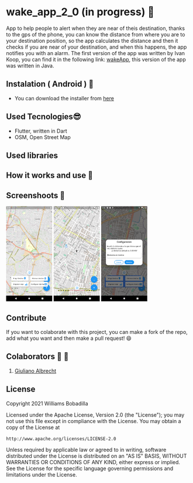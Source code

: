 # wake_app_2_0 (in progress) :rocket:

App to help people to alert when they are near of theis destination, thanks to the gps of the phone, you can know the distance from where you are to your destination position, so the app calculates the distance and then it checks if you are near of your destination, and when this happens, the app notifies you with an alarm.
The first version of the app was written by Ivan Koop, you can find it in the following link: [wakeApp](https://github.com/ivankoop/Android-WakeApp), this version of the app was written in Java.

## Instalation ( Android ) :dvd:

- You can download the installer from [here](https://github.com/WilliBobadilla/wakeApp2.0/raw/master/generatedApk/app-release.apk)

## Used Tecnologies:sunglasses:

- Flutter, written in Dart
- OSM, Open Street Map

## Used libraries

## How it works and use :wrench:

## Screenshoots :iphone:

<p float="left">
<img src="https://github.com/WilliBobadilla/wakeApp2.0/blob/master/screenshoots/1.png"  width="25%" height="35%" />
<img src="https://github.com/WilliBobadilla/wakeApp2.0/blob/master/screenshoots/2.png"  width="25%" height="35%" />

<img src="https://github.com/WilliBobadilla/wakeApp2.0/blob/master/screenshoots/3.png"  width="25%" height="35%" />
</p>

## Contribute

If you want to colaborate with this project, you can make a fork of the repo, add what you want and then make a pull request! :smile:

## Colaborators :man: :woman:

1. [Giuliano Albrecht](https://github.com/giullianocht)

## License

Copyright 2021 Williams Bobadilla

Licensed under the Apache License, Version 2.0 (the "License");
you may not use this file except in compliance with the License.
You may obtain a copy of the License at

    http://www.apache.org/licenses/LICENSE-2.0

Unless required by applicable law or agreed to in writing, software
distributed under the License is distributed on an "AS IS" BASIS,
WITHOUT WARRANTIES OR CONDITIONS OF ANY KIND, either express or implied.
See the License for the specific language governing permissions and
limitations under the License.
